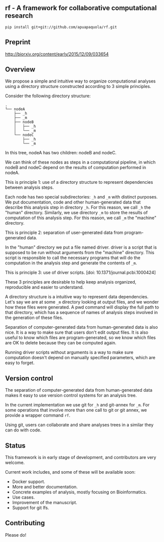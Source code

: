 ## rf - A framework for collaborative computational research

```
pip install git+git://github.com/apuapaquola/rf.git
```

## Preprint 

 http://biorxiv.org/content/early/2015/12/09/033654
 
## Overview

We propose a simple and intuitive way to organize computational analyses using a directory structure constructed according to 3 simple principles.

Consider the following directory structure:

    .
    └── nodeA
        ├── _h
        ├── _m
        ├── nodeB
        │   ├── _h
        │   └── _m
        └── nodeC
            ├── _h
            └── _m


In this tree, nodeA has two children: nodeB and nodeC.

We can think of these nodes as steps in a computational pipeline, in which nodeB and nodeC depend on the results of computation performed in nodeA.

This is principle 1: use of a directory structure to represent dependencies between analysis steps.

Each node has two special subdirectories: `_h` and `_m` with distinct purposes. We put documentation, code and other human-generated data that describe this analysis step in directory `_h`. For this reason, we call `_h` the "human" directory. Similarly, we use directory `_m` to store the results of computation of this analysis step. For this reason, we call `_m` the "machine" directory.

This is principle 2: separation of user-generated data from program-generated data.

In the "human" directory we put a file named driver. driver is a script that is supposed to be run without arguments from the "machine" directory. This script is responsible to call the necessary programs that will do the computation in the analysis step and generate the contents of `_m`.

This is principle 3: use of driver scripts. [doi: 10.1371/journal.pcbi.1000424]


These 3 principles are desirable to help keep analysis organized, reproducible and easier to understand.

A directory structure is a intuitive way to represent data dependencies. Let's say we are at some `_m` directory looking at output files, and we wonder how these files were generated. A pwd command will display the full path to that directory, which has a sequence of names of analysis steps involved in the generation of these files.

Separation of computer-generated data from human-generated data is also nice. It is a way to make sure that users don't edit output files. It is also useful to know which files are program-generated, so we know which files are OK to delete because they can be computed again.

Running driver scripts without arguments is a way to make sure computation doesn't depend on manually specified parameters, which are easy to forget.



## Version control

The separation of computer-generated data from human-generated data makes it easy to use version control systems for an analysis tree.

In the current implementation we use git for `_h` and git-annex for `_m`. For some operations that involve more than one call to git or git annex, we provide a wrapper command `rf`.

Using git, users can collaborate and share analyses trees in a similar they can do with code.



## Status

This framework is in early stage of development, and contributors are very welcome.


Current work includes, and some of these will be available soon:

* Docker support.
* More and better documentation.
* Concrete examples of analysis, mostly focusing on Bioinformatics.
* Use cases.
* Improvement of the manuscript.
* Support for git lfs.

## Contributing

Please do!
